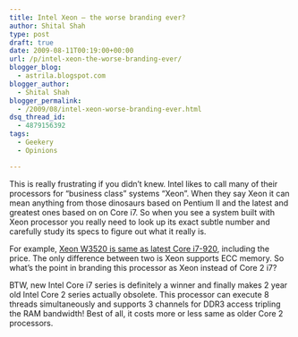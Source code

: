 ```yaml
---
title: Intel Xeon – the worse branding ever?
author: Shital Shah
type: post
draft: true
date: 2009-08-11T00:19:00+00:00
url: /p/intel-xeon-the-worse-branding-ever/
blogger_blog:
  - astrila.blogspot.com
blogger_author:
  - Shital Shah
blogger_permalink:
  - /2009/08/intel-xeon-worse-branding-ever.html
dsq_thread_id:
  - 4879156392
tags:
  - Geekery
  - Opinions

---
```

This is really frustrating if you didn’t knew. Intel likes to call many of their processors for “business class” systems “Xeon”. When they say Xeon it can mean anything from those dinosaurs based on Pentium II and the latest and greatest ones based on on Core i7. So when you see a system built with Xeon processor you really need to look up its exact subtle number and carefully study its specs to figure out what it really is.

For example, [Xeon W3520 is same as latest Core i7-920][1], including the price. The only difference between two is Xeon supports ECC memory. So what’s the point in branding this processor as Xeon instead of Core 2 i7?

BTW, new Intel Core i7 series is definitely a winner and finally makes 2 year old Intel Core 2 series actually obsolete. This processor can execute 8 threads simultaneously and supports 3 channels for DDR3 access tripling the RAM bandwidth! Best of all, it costs more or less same as older Core 2 processors.

 [1]: http://ark.intel.com/Compare.aspx?ids=39718,37147,